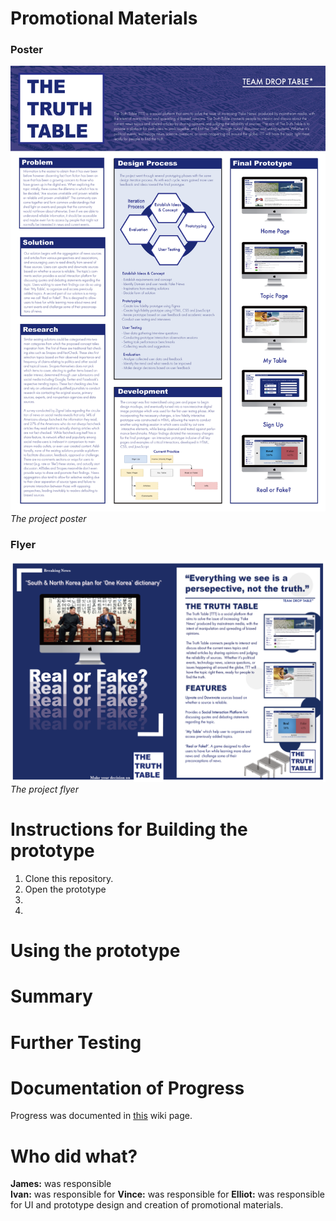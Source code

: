 # Promotional Materials

### Poster
![poster](https://github.com/deco3500-2018/DROP-TABLE-star/blob/master/A2POSTER.png)
*The project poster*

### Flyer
![flyer](https://github.com/deco3500-2018/DROP-TABLE-star/blob/master/Flyer%20Full%20shot.png)
*The project flyer*

# Instructions for Building the prototype
1. Clone this repository.
2. Open the prototype 
3.
4.

# Using the prototype


# Summary 

# Further Testing

# Documentation of Progress
Progress was documented in [this](https://github.com/deco3500-2018/DROP-TABLE-star/wiki) wiki page.

# Who did what?
**James:** was responsible   
**Ivan:** was responsible for 
**Vince:** was responsible for 
**Elliot:** was responsible for UI and prototype design and creation of promotional materials.
